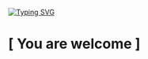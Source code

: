 [![Typing SVG](https://readme-typing-svg.herokuapp.com?color=%2336BCF7&lines=Nix+Education+=^-^=)](https://git.io/typing-svg)

[ You are welcome ]
===

